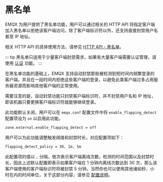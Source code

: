 # 黑名单

EMQX 为用户提供了黑名单功能，用户可以通过相关的 HTTP API 将指定客户端加入黑名单以拒绝该客户端访问，除了客户端标识符以外，还支持直接封禁用户名甚至 IP 地址。

相关 HTTP API 的具体使用方法，请参见 [HTTP API - 黑名单](http-api.md#endpoint-banned)。

::: tip
黑名单只适用于少量客户端封禁需求，如果有大量客户端需要认证管理，请使用 [认证](./authn/authn.md) 功能。
:::

在黑名单功能的基础上，EMQX 支持自动封禁那些被检测到短时间内频繁登录的客户端，并且在一段时间内拒绝这些客户端的登录，以避免此类客户端过多占用服务器资源而影响其他客户端的正常使用。

需要注意的是，自动封禁功能只封禁客户端标识符，并不封禁用户名和 IP 地址，即该机器只要更换客户端标识符就能够继续登录。

此功能默认关闭，用户可以在 `emqx.conf` 配置文件中将 `enable_flapping_detect` 配置项设为 `on` 以启用此功能。

```bash
zone.external.enable_flapping_detect = off
```

用户可以为此功能调整触发阈值和封禁时长，对应配置项如下：

```bash
flapping_detect_policy = 30, 1m, 5m
```

此配置项的值以 `,` 分隔，依次表示客户端离线次数，检测的时间范围以及封禁时长，因此上述默认配置即表示如果客户端在 1 分钟内离线次数达到 30 次，那么该客户端使用的客户端标识符将被封禁 5 分钟。当然你也可以使用其他诸如秒、小时在内的时间单位，关于这部分内容，请参见 [配置说明](../admin/cfg.md)。
